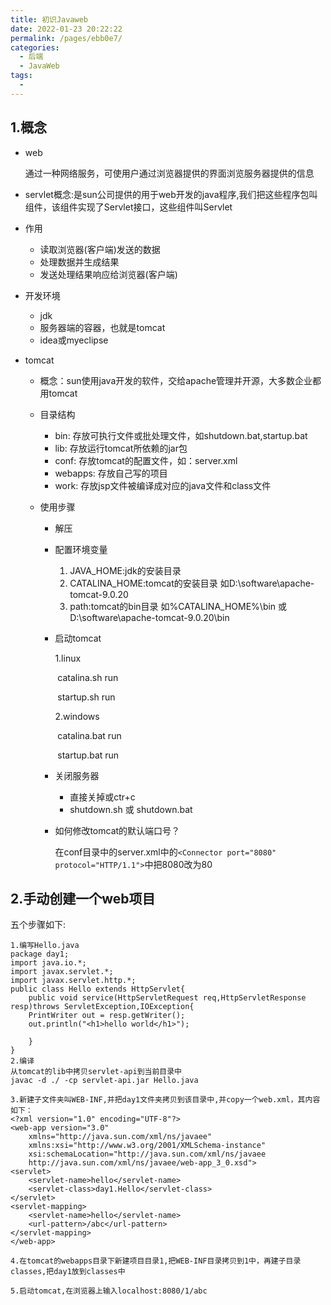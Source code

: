 ```yaml
---
title: 初识Javaweb
date: 2022-01-23 20:22:22
permalink: /pages/ebb0e7/
categories:
  - 后端
  - JavaWeb
tags:
  - 
---
```


## 1.概念

+ web

  通过一种网络服务，可使用户通过浏览器提供的界面浏览服务器提供的信息

+ servlet概念:是sun公司提供的用于web开发的java程序,我们把这些程序包叫组件，该组件实现了Servlet接口，这些组件叫Servlet

+ 作用

  + 读取浏览器(客户端)发送的数据
  + 处理数据并生成结果
  + 发送处理结果响应给浏览器(客户端)

+ 开发环境

  + jdk
  + 服务器端的容器，也就是tomcat
  + idea或myeclipse

+ tomcat

  + 概念：sun使用java开发的软件，交给apache管理并开源，大多数企业都用tomcat

  + 目录结构

    + bin: 存放可执行文件或批处理文件，如shutdown.bat,startup.bat
    + lib: 存放运行tomcat所依赖的jar包
    + conf: 存放tomcat的配置文件，如：server.xml
    + webapps: 存放自己写的项目
    + work: 存放jsp文件被编译成对应的java文件和class文件

  + 使用步骤

    + 解压

    + 配置环境变量

      1. JAVA_HOME:jdk的安装目录
      2. CATALINA_HOME:tomcat的安装目录   如D:\software\apache-tomcat-9.0.20
      3. path:tomcat的bin目录  如%CATALINA_HOME%\bin 或D:\software\apache-tomcat-9.0.20\bin

    + 启动tomcat

      1.linux

      ​	catalina.sh run

      ​	startup.sh run

      2.windows

      ​	catalina.bat run

      ​	startup.bat run

    + 关闭服务器

      + 直接关掉或ctr+c
      + shutdown.sh 或 shutdown.bat

    + 如何修改tomcat的默认端口号？

      在conf目录中的server.xml中的`<Connector port="8080" protocol="HTTP/1.1">`中把8080改为80

## 2.手动创建一个web项目

五个步骤如下:

```text
1.编写Hello.java
package day1;
import java.io.*;
import javax.servlet.*;
import javax.servlet.http.*;
public class Hello extends HttpServlet{
	public void service(HttpServletRequest req,HttpServletResponse resp)throws ServletException,IOException{
	PrintWriter out = resp.getWriter();
	out.println("<h1>hello world</h1>");
		
	}
}
2.编译
从tomcat的lib中拷贝servlet-api到当前目录中
javac -d ./ -cp servlet-api.jar Hello.java

3.新建子文件夹叫WEB-INF,并把day1文件夹拷贝到该目录中,并copy一个web.xml，其内容如下：
<?xml version="1.0" encoding="UTF-8"?>
<web-app version="3.0" 
	xmlns="http://java.sun.com/xml/ns/javaee" 
	xmlns:xsi="http://www.w3.org/2001/XMLSchema-instance" 
	xsi:schemaLocation="http://java.sun.com/xml/ns/javaee 
	http://java.sun.com/xml/ns/javaee/web-app_3_0.xsd">
<servlet>
	<servlet-name>hello</servlet-name>
	<servlet-class>day1.Hello</servlet-class>
</servlet>
<servlet-mapping>
	<servlet-name>hello</servlet-name>
	<url-pattern>/abc</url-pattern>
</servlet-mapping>
</web-app>

4.在tomcat的webapps目录下新建项目目录1,把WEB-INF目录拷贝到1中，再建子目录classes,把day1放到classes中

5.启动tomcat,在浏览器上输入localhost:8080/1/abc
```

